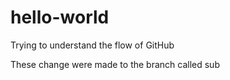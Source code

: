 # hello-world
Trying to understand the flow of GitHub

These change were made to the branch called sub

